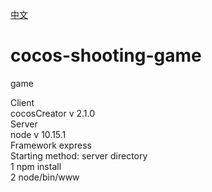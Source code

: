 [中文](https://github.com/Cocos-BCX/cocos-shooting-game/blob/master/README_cn.md "中文")

# cocos-shooting-game  
game  

Client  
  cocosCreator v 2.1.0  
Server  
  node v 10.15.1   
  Framework express  
Starting method: server directory   
  1 npm install   
  2 node/bin/www  
